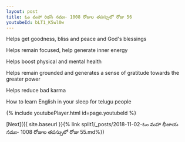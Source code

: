 ```yaml
---
layout: post
title: ఓం మహా రిథసే నమః- 1008 రోజుల తపస్సులో రోజు 56
youtubeId: bLT1_K5wl0w
---
```

 
 
Helps get goodness, bliss and peace and God's blessings
 
Helps remain focused, help generate inner energy 
 
Helps boost physical and mental health 
 
Helps remain grounded and generates a sense of gratitude towards the greater power 
 
Helps reduce bad karma
 
How to learn English in your sleep for telugu people
 
 
 
 


{% include youtubePlayer.html id=page.youtubeId %}
 
[Next]({{ site.baseurl }}{% link split1/_posts/2018-11-02-ఓం మహా భీజాయ నమః- 1008 రోజుల తపస్సులో రోజు 55.md%})
 
